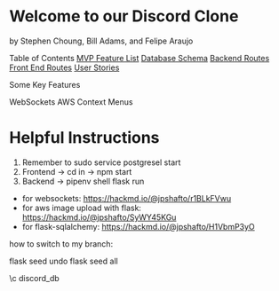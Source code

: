 # Welcome to our Discord Clone
by Stephen Choung, Bill Adams, and Felipe Araujo

Table of Contents
[MVP Feature List](https://github.com/f-q-a/discord-clone/wiki/Feature-List)
[Database Schema](https://github.com/f-q-a/discord-clone/wiki/Database-Schema)
[Backend Routes](https://github.com/f-q-a/discord-clone/wiki/Backend-Routes)
[Front End Routes](https://github.com/f-q-a/discord-clone/wiki/Frontend-Routes)
[User Stories](https://github.com/f-q-a/discord-clone/wiki/User-Stories)

Some Key Features

WebSockets
AWS
Context Menus

# Helpful Instructions
1. Remember to sudo service postgresel start
2. Frontend -> cd in -> npm start
3. Backend -> pipenv shell flask run

- for websockets: https://hackmd.io/@jpshafto/r1BLkFVwu
- for aws image upload with flask: https://hackmd.io/@jpshafto/SyWY45KGu
- for flask-sqlalchemy: https://hackmd.io/@jpshafto/H1VbmP3yO

how to switch to my branch:
<!-- git checkout stephen -->

flask seed undo
flask seed all

\c discord_db
